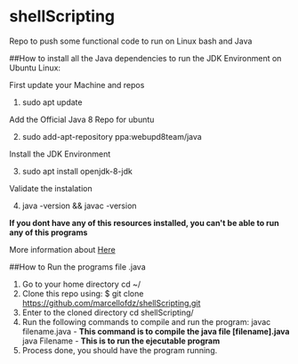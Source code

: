 # shellScripting
Repo to push some functional code to run on Linux bash and Java 

##How to install all the Java dependencies to run the JDK Environment on Ubuntu Linux: 

First update your Machine and repos
1. sudo apt update

Add the Official Java 8 Repo for ubuntu 

2. sudo add-apt-repository ppa:webupd8team/java

Install the JDK Environment 

3. sudo apt install openjdk-8-jdk

Validate the instalation 

4. java -version && javac -version 


**If you dont have any of this resources installed, you can't be able to run any of this programs**

More information about [Here](https://www.digitalocean.com/community/tutorials/como-instalar-java-con-apt-en-ubuntu-18-04-es)


##How to Run the programs file .java

1. Go to your home directory 
	cd ~/
2. Clone this repo using: 
	$ git clone https://github.com/marcellofdz/shellScripting.git
3. Enter to the cloned directory 
	cd shellScripting/
4. Run the following commands to compile and run the program: 
	javac filename.java - **This command is to compile the java file [filename].java**
	java Filename - **This is to run the ejecutable program**
5. Process done, you should have the program running. 



